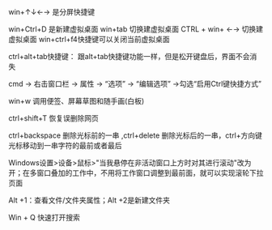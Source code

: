 win+↑↓←→ 是分屏快捷键

win+Ctrl+D 是新建虚拟桌面
win+tab 切换建虚拟桌面
CTRL + win+ ←→ 切换建虚拟桌面
win+ctrl+f4快捷键可以关闭当前虚拟桌面



ctrl+alt+tab快捷键：
跟alt+tab快捷键功能一样，但是松开键盘后，界面不会消失

cmd -> 右击窗口栏 -> 属性 -> “选项” -> “编辑选项” ->勾选“启用Ctrl键快捷方式”

win+w  调用便签、屏幕草图和随手画(白板)


ctrl+shift+T 恢复误删除网页

ctrl+backspace 删除光标前的一串 ,ctrl+delete 删除光标后的一串，ctrl+方向键 光标移动到一串字符的最前或者最后

Windows设置>设备>鼠标>"当我悬停在非活动窗口上方时对其进行滚动"改为开；在多窗口叠加的工作中，不用将工作窗口调整到最前面，就可以实现滚轮下拉页面

Alt +1：查看文件/文件夹属性；Alt +2是新建文件夹

Win + Q 快速打开搜索